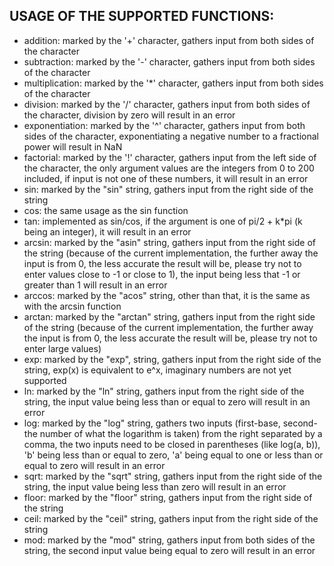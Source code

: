 ## USAGE OF THE SUPPORTED FUNCTIONS:
* addition: marked by the '+' character, gathers input from both sides of the character
* subtraction: marked by the '-' character, gathers input from both sides of the character
* multiplication: marked by the '*' character, gathers input from both sides of the character
* division: marked by the '/' character, gathers input from both sides of the character, division by zero will result in an error
* exponentiation: marked by the '^' character, gathers input from both sides of the character, exponentiating a negative number to a fractional power will result in NaN
* factorial: marked by the '!' character, gathers input from the left side of the character, the only argument values are the integers from 0 to 200 included, if input is not one of these numbers, it will result in an error
* sin: marked by the "sin" string, gathers input from the right side of the string
* cos: the same usage as the sin function
* tan: implemented as sin/cos, if the argument is one of pi/2 + k*pi (k being an integer), it will result in an error
* arcsin: marked by the "asin" string, gathers input from the right side of the string (because of the current implementation, the further away the input is from 0, the less accurate the result will be, please try not to enter values close to -1 or close to 1), the input being less that -1 or greater than 1 will result in an error
* arccos: marked by the "acos" string, other than that, it is the same as with the arcsin function
* arctan: marked by the "arctan" string, gathers input from the right side of the string (because of the current implementation, the further away the input is from 0, the less accurate the result will be, please try not to enter large values)
* exp: marked by the "exp", string, gathers input from the right side of the string, exp(x) is equivalent to e^x, imaginary numbers are not yet supported
* ln: marked by the "ln" string, gathers input from the right side of the string, the input value being less than or equal to zero will result in an error
* log: marked by the "log" string, gathers two inputs (first-base, second-the number of what the logarithm is taken) from the right separated by a comma, the two inputs need to be closed in parentheses (like log(a, b)), 'b' being less than or equal to zero, 'a' being equal to one or less than or equal to zero will result in an error
* sqrt: marked by the "sqrt" string, gathers input from the right side of the string, the input value being less than zero will result in an error
* floor: marked by the "floor" string, gathers input from the right side of the string
* ceil: marked by the "ceil" string, gathers input from the right side of the string
* mod: marked by the "mod" string, gathers input from both sides of the string, the second input value being equal to zero will result in an error

